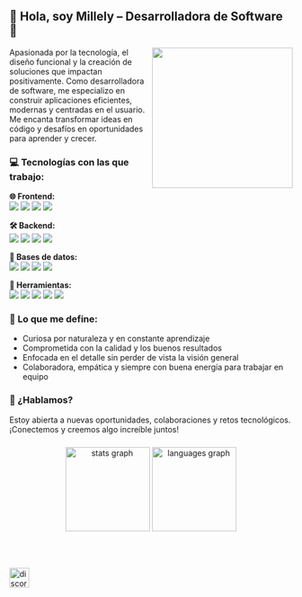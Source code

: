 <h2>🌟 Hola, soy Millely – Desarrolladora de Software 🌟</h2>

<img align="right" height="250" src="https://media.tenor.com/t9pwGPO3TpoAAAAM/apt.gif" />

<p>
Apasionada por la tecnología, el diseño funcional y la creación de soluciones que impactan positivamente. Como desarrolladora de software, me especializo en construir aplicaciones eficientes, modernas y centradas en el usuario. Me encanta transformar ideas en código y desafíos en oportunidades para aprender y crecer.
</p>

<h3>💻 Tecnologías con las que trabajo:</h3>

<p align="left">
  <strong>🌐 Frontend:</strong><br>
  <img src="https://img.shields.io/badge/Angular-DD0031?style=for-the-badge&logo=angular&logoColor=white" />
  <img src="https://img.shields.io/badge/React-20232A?style=for-the-badge&logo=react&logoColor=61DAFB" />
  <img src="https://img.shields.io/badge/Tailwind_CSS-06B6D4?style=for-the-badge&logo=tailwind-css&logoColor=white" />
  <img src="https://img.shields.io/badge/Material--UI-007FFF?style=for-the-badge&logo=mui&logoColor=white" />
</p>

<p align="left">
  <strong>🛠️ Backend:</strong><br>
  <img src="https://img.shields.io/badge/Node.js-339933?style=for-the-badge&logo=nodedotjs&logoColor=white" />
  <img src="https://img.shields.io/badge/Express.js-000000?style=for-the-badge&logo=express&logoColor=white" />
  <img src="https://img.shields.io/badge/Laravel-FF2D20?style=for-the-badge&logo=laravel&logoColor=white" />
  <img src="https://img.shields.io/badge/Spring_Boot-6DB33F?style=for-the-badge&logo=spring-boot&logoColor=white" />
</p>

<p align="left">
  <strong>💾 Bases de datos:</strong><br>
  <img src="https://img.shields.io/badge/MySQL-005C84?style=for-the-badge&logo=mysql&logoColor=white" />
  <img src="https://img.shields.io/badge/PostgreSQL-316192?style=for-the-badge&logo=postgresql&logoColor=white" />
  <img src="https://img.shields.io/badge/Sequelize-52B0E7?style=for-the-badge&logo=sequelize&logoColor=white" />
  <img src="https://img.shields.io/badge/MongoDB-47A248?style=for-the-badge&logo=mongodb&logoColor=white" />
</p>

<p align="left">
  <strong>🧰 Herramientas:</strong><br>
  <img src="https://img.shields.io/badge/Git-F05032?style=for-the-badge&logo=git&logoColor=white" />
  <img src="https://img.shields.io/badge/Figma-F24E1E?style=for-the-badge&logo=figma&logoColor=white" />
  <img src="https://img.shields.io/badge/Postman-FF6C37?style=for-the-badge&logo=postman&logoColor=white" />
  <img src="https://img.shields.io/badge/VS%20Code-007ACC?style=for-the-badge&logo=visual-studio-code&logoColor=white" />
  <img src="https://img.shields.io/badge/Trello-0052CC?style=for-the-badge&logo=trello&logoColor=white" />
</p>

<h3>🚀 Lo que me define:</h3>

<ul>
  <li>Curiosa por naturaleza y en constante aprendizaje</li>
  <li>Comprometida con la calidad y los buenos resultados</li>
  <li>Enfocada en el detalle sin perder de vista la visión general</li>
  <li>Colaboradora, empática y siempre con buena energía para trabajar en equipo</li>
</ul>

<h3>💬 ¿Hablamos?</h3>
<p>
Estoy abierta a nuevas oportunidades, colaboraciones y retos tecnológicos. ¡Conectemos y creemos algo increíble juntos!
</p>

</div>


###

<div align="center">
  <img src="https://github-readme-stats.vercel.app/api?username=Millerliosa&hide_title=false&hide_rank=false&show_icons=true&include_all_commits=true&count_private=true&disable_animations=false&theme=dracula&locale=en&hide_border=false" height="150" alt="stats graph"  />
  <img src="https://github-readme-stats.vercel.app/api/top-langs?username=Millerliosa&locale=en&hide_title=false&layout=compact&card_width=320&langs_count=5&theme=dracula&hide_border=false" height="150" alt="languages graph"  />
</div>

###

<br clear="both">

###

<div align="left">
  <img src="https://img.shields.io/static/v1?message=Discord&logo=discord&label=&color=7289DA&logoColor=white&labelColor=&style=for-the-badge" height="35" alt="discord logo"  />
</div>
